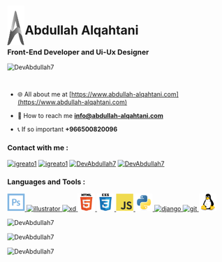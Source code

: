 <img align="left" src="./assets/imgs/myLogoLetterLight.svg" height="90" width="40">
<h1 align="left">Abdullah Alqahtani</h1>
<h3 align="left">Front-End Developer and Ui-Ux Designer</h3>

<p align="left"> <img src="https://komarev.com/ghpvc/?username=DevAbdullah7&label=Profile%20views&color=0e75b6&style=flat" alt="DevAbdullah7" /> </p>
<p align="left"> <a href="https://twitter.com/DevAbdullah7" target="blank"><img src="https://img.shields.io/twitter/follow/DevAbdullah7?logo=twitter&style=for-the-badge" alt="" /></a>

- 🌐 All about me at [https://www.abdullah-alqahtani.com](https://www.abdullah-alqahtani.com)

- 💬 How to reach me **info@abdullah-alqahtani.com**

- 📞 If so important **+966500820096**

<h3 align="left">Contact with me :</h3>
<p align="left">
<a href="https://www.behance.net/igreato1" target="blank"><img align="center" src="https://raw.githubusercontent.com/rahuldkjain/github-profile-readme-generator/master/src/images/icons/Social/behance.svg" alt="igreato1" height="30" width="40" /></a>
<a href="[https://linkedin.com/in/igreato1](https://www.linkedin.com/in/abdullah-alqahtani-190441220/)" target="blank"><img align="center" src="https://raw.githubusercontent.com/rahuldkjain/github-profile-readme-generator/master/src/images/icons/Social/linked-in-alt.svg" alt="igreato1" height="30" width="40" /></a>
<a href="https://twitter.com/DevAbdullah7" target="blank"><img align="center" src="https://raw.githubusercontent.com/rahuldkjain/github-profile-readme-generator/master/src/images/icons/Social/twitter.svg" alt="DevAbdullah7" height="30" width="40" /></a>
<a href="https://wa.me/message/NJTOJS37UMU2O1" target="blank"><img align="center" src="https://raw.githubusercontent.com/rahuldkjain/github-profile-readme-generator/master/src/images/icons/Social/whatsapp.svg" alt="DevAbdullah7" height="30" width="40" /></a>
</p>

<h3 align="left">Languages and Tools :</h3>
<p align="left"> <a href="https://www.photoshop.com/en" target="_blanck" rel="noreferrer"> <img src="https://raw.githubusercontent.com/devicons/devicon/master/icons/photoshop/photoshop-line.svg" target="_blanck" alt="photoshop" width="40" height="40"/> </a> <a href="https://www.adobe.com/in/products/illustrator.html" target="_blank" rel="noreferrer"> <img src="https://www.vectorlogo.zone/logos/adobe_illustrator/adobe_illustrator-icon.svg" alt="illustrator" width="40" height="40"/> </a> <a href="https://www.adobe.com/products/xd.html" target="_blank" rel="noreferrer"> <img src="https://cdn.worldvectorlogo.com/logos/adobe-xd.svg" alt="xd" width="40" height="40"/> </a> <a href="https://www.w3.org/html/" target="_blank" rel="noreferrer"> <img src="https://raw.githubusercontent.com/devicons/devicon/master/icons/html5/html5-original-wordmark.svg" alt="html5" width="40" height="40"/> </a> <a href="https://www.w3schools.com/css/" target="_blank" rel="noreferrer"> <img src="https://raw.githubusercontent.com/devicons/devicon/master/icons/css3/css3-original-wordmark.svg" alt="css3" width="40" height="40"/> </a> <a href="https://developer.mozilla.org/en-US/docs/Web/JavaScript" target="_blank" rel="noreferrer"> <img src="https://raw.githubusercontent.com/devicons/devicon/master/icons/javascript/javascript-original.svg" alt="javascript" width="40" height="40"/> </a> <a href="https://www.python.org" target="_blank" rel="noreferrer"> <img src="https://raw.githubusercontent.com/devicons/devicon/master/icons/python/python-original.svg" alt="python" width="40" height="40"/> </a> <a href="https://www.djangoproject.com/" target="_blank" rel="noreferrer"> <img src="https://cdn.worldvectorlogo.com/logos/django.svg" alt="django" width="40" height="40"/> </a> <a href="https://git-scm.com/" target="_blank" rel="noreferrer"> <img src="https://www.vectorlogo.zone/logos/git-scm/git-scm-icon.svg" alt="git" width="40" height="40"/> </a> <a href="https://www.linux.org/" target="_blank" rel="noreferrer"> <img src="https://raw.githubusercontent.com/devicons/devicon/master/icons/linux/linux-original.svg" alt="linux" width="40" height="40"/> </a> </p>

<p><img align="center" src="https://github-readme-stats.vercel.app/api/top-langs?username=DevAbdullah7&show_icons=true&locale=en&layout=compact" alt="DevAbdullah7" /></p>
<p><img align="center" src="https://github-readme-stats.vercel.app/api?username=DevAbdullah7&show_icons=true&locale=en" alt="DevAbdullah7" /></p>
<p><img align="center" src="https://github-readme-streak-stats.herokuapp.com/?user=DevAbdullah7&" alt="DevAbdullah7" /></p>
